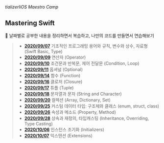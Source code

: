 ###### tializerIiOS Maestro Camp

## Mastering Swift

📖 날짜별로 공부한 내용을 정리하면서 복습하고, 나만의 코드를 만들면서 연습해보기



> - **[2020/09/07](https://github.com/LoganiOS/MasteringSwift/blob/main/200907.md)**     기초적인 프로그래밍 용어와 규칙, 변수와 상수, 자료형 (Swift Basic, Type)
> - **[2020/09/09](https://github.com/LoganiOS/MasteringSwift/blob/main/200909.md)**     연산자 (Operator)
> - **[2020/09/10](https://github.com/LoganiOS/MasteringSwift/blob/main/200910.md)**     조건문과 반복문, 제어 전달문 (Condition, Loop)
> - **[2020/09/11](https://github.com/LoganiOS/MasteringSwift/blob/main/200911.md)**     옵셔널 (Optional)
> - **[2020/09/14](https://github.com/LoganiOS/MasteringSwift/blob/main/200914.md)**     함수 (Function)
> - **[2020/09/16](https://github.com/LoganiOS/MasteringSwift/blob/main/200916.md)**     클로저 (Closure)
> - **[2020/09/17](https://github.com/LoganiOS/MasteringSwift/blob/main/200917.md)**     튜플 (Tuple)
> - **[2020/09/18](https://github.com/LoganiOS/MasteringSwift/blob/main/200918.md)**     문자열과 문자 (String and Character)
> - **[2020/09/20](https://github.com/LoganiOS/MasteringSwift/blob/main/200920.md)**     컬렉션 (Array, Dictionary, Set)
> - **[2020/09/25](https://github.com/LoganiOS/MasteringSwift/blob/main/200925.md)**     커스텀 데이터 타입: 구조체와 클래스 (enum, struct, class)
> - **[2020/09/26](https://github.com/LoganiOS/MasteringSwift/blob/main/200926.md)**     속성과 메소드 (Property, Method)
> - **[2020/09/28](https://github.com/LoganiOS/MasteringSwift/blob/main/200928.md)**     상속과 재정의, 타입캐스팅 (Inheritance, Overriding, Type Casting)
> - **[2020/10/06](https://github.com/LoganiOS/MasteringSwift/blob/main/201006.md)**     인스턴스 초기화 (Initializers)
> - **[2020/10/07](https://github.com/LoganiOS/MasteringSwift/blob/main/201007.md)**     익스텐션 (Extensions)
